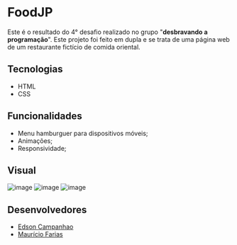 # FoodJP

Este é o resultado do 4° desafio realizado no grupo "**desbravando a programação**". Este projeto foi feito em dupla e se trata de uma página web de um restaurante fictício de comida oriental.

## Tecnologias
- HTML
- CSS

## Funcionalidades
- Menu hamburguer para dispositivos móveis;
- Animações;
- Responsividade;

## Visual
![image](https://user-images.githubusercontent.com/53566332/219907467-2bfd090b-9632-4f08-94f2-968278e807d2.png)
![image](https://user-images.githubusercontent.com/53566332/219907494-ec3de892-5686-4cb2-948d-256d93c521fd.png)
![image](https://user-images.githubusercontent.com/53566332/219907512-5da1002b-9b87-4280-a383-adab2fcb1bb7.png)


## Desenvolvedores
- [Edson Campanhao](https://github.com/EdsonCampanhao)
- [Maurício Farias](https://github.com/mauriciompf)
